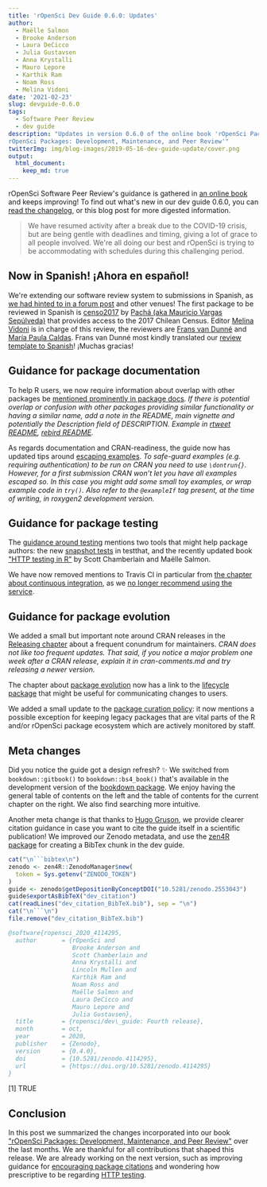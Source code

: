 ```yaml
---
title: 'rOpenSci Dev Guide 0.6.0: Updates'
author:
  - Maëlle Salmon
  - Brooke Anderson
  - Laura DeCicco
  - Julia Gustavsen
  - Anna Krystalli
  - Mauro Lepore
  - Karthik Ram
  - Noam Ross
  - Melina Vidoni
date: '2021-02-23'
slug: devguide-0.6.0
tags:
  - Software Peer Review
  - dev guide
description: "Updates in version 0.6.0 of the online book 'rOpenSci Packages: Development, Maintenance, and Peer Review
rOpenSci Packages: Development, Maintenance, and Peer Review'"
twitterImg: img/blog-images/2019-05-16-dev-guide-update/cover.png
output: 
  html_document:
    keep_md: true
---
```


rOpenSci Software Peer Review's guidance is gathered in [an online book](https://devguide.ropensci.org/) and keeps improving!
To find out what's new in our dev guide 0.6.0, you can [read the changelog](https://devguide.ropensci.org/booknews.html), 
or this blog post for more digested information.

> We have resumed activity after a break due to the COVID-19 crisis, but are being gentle with deadlines and timing, giving a lot of grace to all people involved. We're all doing our best and rOpenSci is trying to be accommodating with schedules during this challenging period.

## Now in Spanish! ¡Ahora en español!

We're extending our software review system to submissions in Spanish, as [we had hinted to in a forum post](https://discuss.ropensci.org/t/language-documentation-for-a-package/2221/3) and other venues!
The first package to be reviewed in Spanish is [
censo2017](https://github.com/ropensci/software-review/issues/414) by [Pachá (aka Mauricio Vargas Sepúlveda)](/author/pachá-aka-mauricio-vargas-sepúlveda/) that provides access to the 2017 Chilean Census.
Editor [Melina Vidoni](/blog/2019/01/31/more_editors/) is in charge of this review, the reviewers are [Frans van Dunné](https://github.com/FvD) and [María Paula Caldas](https://www.mpaulacaldas.com/).
Frans van Dunné most kindly translated our [review template to Spanish](https://devdevguide.ropensci.org/reviewtemplatees.html)!
¡Muchas gracias!

## Guidance for package documentation

To help R users, we now require information about overlap with other packages be [mentioned prominently in package docs](https://devdevguide.netlify.app/building.html#general).
_If there is potential overlap or confusion with other packages providing similar functionality or having a similar name, add a note in the README, main vignette and potentially the Description field of DESCRIPTION. Example in [rtweet README](https://docs.ropensci.org/rtweet/), [rebird README](https://docs.ropensci.org/rebird/#auk-vs-rebird)._

As regards documentation and CRAN-readiness, the guide now has updated tips around [escaping examples](https://devdevguide.netlify.app/building.html#examples).
_To safe-guard examples (e.g. requiring authentication) to be run on CRAN you need to use `\dontrun{}`. However, for a first submission CRAN won’t let you have all examples escaped so. In this case you might add some small toy examples, or wrap example code in `try()`. Also refer to the `@exampleIf` tag present, at the time of writing, in roxygen2 development version._

## Guidance for package testing

The [guidance around testing](https://devdevguide.netlify.app/building.html#testing) mentions two tools that might help package authors: the new [snapshot tests](https://testthat.r-lib.org/articles/snapshotting.html) in testthat, and the recently updated book ["HTTP testing in R"](/blog/2021/01/26/http-testing-book/) by Scott Chamberlain and Maëlle Salmon.

We have now removed mentions to Travis CI in particular from [the chapter about continuous integration](https://devdevguide.netlify.app/ci.html), as we [no longer recommend using the service](/technotes/2020/11/19/moving-away-travis/).

## Guidance for package evolution

We added a small but important note around CRAN releases in the [Releasing chapter](https://devdevguide.netlify.app/releasing.html#releasing-1) about a frequent conundrum for maintainers.
_CRAN does not like too frequent updates. That said, if you notice a major problem one week after a CRAN release, explain it in cran-comments.md and try releasing a newer version._

The chapter about [package evolution](https://devdevguide.netlify.app/evolution.html) now has a link to the [lifecycle package](https://lifecycle.r-lib.org/articles/lifecycle.html) that might be useful for communicating changes to users.

We added a small update to the [package curation policy](https://devdevguide.netlify.app/curationpolicy.html#legacy-acquired-packages): it now mentions a possible exception for keeping legacy packages that are vital parts of the R and/or rOpenSci package ecosystem which are actively monitored by staff. 

## Meta changes

Did you notice the guide got a design refresh? :sparkles:
We switched from `bookdown::gitbook()` to `bookdown::bs4_book()` that's available in the development version of the [bookdown package](https://github.com/rstudio/bookdown/).
We enjoy having the general table of contents on the left and the table of contents for the current chapter on the right.
We also find searching more intuitive.

Another meta change is that thanks to [Hugo Gruson](https://github.com/Bisaloo), we provide clearer citation guidance in case you want to cite the guide itself in a scientific publication!
We improved our Zenodo metadata, and use the [zen4R package](v) for creating a BibTex chunk in the dev guide.


```r
cat("\n```bibtex\n")
zenodo <- zen4R::ZenodoManager$new(
  token = Sys.getenv("ZENODO_TOKEN")
)
guide <- zenodo$getDepositionByConceptDOI("10.5281/zenodo.2553043")
guide$exportAsBibTeX("dev_citation")
cat(readLines("dev_citation_BibTeX.bib"), sep = "\n")
cat("\n```\n")
file.remove("dev_citation_BibTeX.bib")
```


```bibtex
@software{ropensci_2020_4114295,
  author       = {rOpenSci and
                  Brooke Anderson and
                  Scott Chamberlain and
                  Anna Krystalli and
                  Lincoln Mullen and
                  Karthik Ram and
                  Noam Ross and
                  Maëlle Salmon and
                  Laura DeCicco and
                  Mauro Lepore and
                  Julia Gustavsen},
  title        = {ropensci/dev\_guide: Fourth release},
  month        = oct,
  year         = 2020,
  publisher    = {Zenodo},
  version      = {0.4.0},
  doi          = {10.5281/zenodo.4114295},
  url          = {https://doi.org/10.5281/zenodo.4114295}
}

```
[1] TRUE

## Conclusion

In this post we summarized the changes incorporated into our book ["rOpenSci Packages: Development, Maintenance, and Peer Review"](https://devguide.ropensci.org/) over the last months. 
We are thankful for all contributions that shaped this release. 
We are already working on the next version, such as improving guidance for [encouraging package citations](/blog/2021/02/16/package-citation/) and wondering how prescriptive to be regarding [HTTP testing](/blog/2021/01/26/http-testing-book/).
